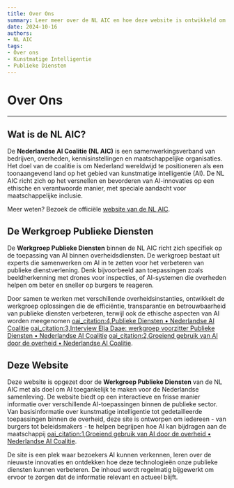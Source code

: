 ```yaml
---
title: Over Ons
summary: Leer meer over de NL AIC en hoe deze website is ontwikkeld om AI-toepassingen in de publieke sector toegankelijk te maken.
date: 2024-10-16
authors:
- NL AIC
tags:
- Over ons
- Kunstmatige Intelligentie
- Publieke Diensten
---
```


# Over Ons

---

## Wat is de NL AIC?

De **Nederlandse AI Coalitie (NL AIC)** is een samenwerkingsverband van bedrijven, overheden, kennisinstellingen en maatschappelijke organisaties. Het doel van de coalitie is om Nederland wereldwijd te positioneren als een toonaangevend land op het gebied van kunstmatige intelligentie (AI). De NL AIC richt zich op het versnellen en bevorderen van AI-innovaties op een ethische en verantwoorde manier, met speciale aandacht voor maatschappelijke inclusie.

Meer weten? Bezoek de officiële [website van de NL AIC](https://nlaic.com).

## De Werkgroep Publieke Diensten

De **Werkgroep Publieke Diensten** binnen de NL AIC richt zich specifiek op de toepassing van AI binnen overheidsdiensten. De werkgroep bestaat uit experts die samenwerken om AI in te zetten voor het verbeteren van publieke dienstverlening. Denk bijvoorbeeld aan toepassingen zoals beeldherkenning met drones voor inspecties, of AI-systemen die overheden helpen om beter en sneller op burgers te reageren.

Door samen te werken met verschillende overheidsinstanties, ontwikkelt de werkgroep oplossingen die de efficiëntie, transparantie en betrouwbaarheid van publieke diensten verbeteren, terwijl ook de ethische aspecten van AI worden meegenomen [oai_citation:4,Publieke Diensten • Nederlandse AI Coalitie](https://nlaic.com/toepassingsgebied/publieke-diensten/) [oai_citation:3,Interview Elja Daae: werkgroep voorzitter Publieke Diensten • Nederlandse AI Coalitie](https://nlaic.com/toepassingsgebieden/interview-elja-daae-werkgroep-voorzitter-publieke-diensten/) [oai_citation:2,Groeiend gebruik van AI door de overheid • Nederlandse AI Coalitie](https://nlaic.com/publieke-diensten/groeiend-gebruik-van-ai-door-de-overheid/).

## Deze Website

Deze website is opgezet door de **Werkgroep Publieke Diensten** van de NL AIC met als doel om AI toegankelijk te maken voor de Nederlandse samenleving. De website biedt op een interactieve en frisse manier informatie over verschillende AI-toepassingen binnen de publieke sector. Van basisinformatie over kunstmatige intelligentie tot gedetailleerde toepassingen binnen de overheid, deze site is ontworpen om iedereen - van burgers tot beleidsmakers - te helpen begrijpen hoe AI kan bijdragen aan de maatschappij [oai_citation:1,Groeiend gebruik van AI door de overheid • Nederlandse AI Coalitie](https://nlaic.com/publieke-diensten/groeiend-gebruik-van-ai-door-de-overheid/).

De site is een plek waar bezoekers AI kunnen verkennen, leren over de nieuwste innovaties en ontdekken hoe deze technologieën onze publieke diensten kunnen verbeteren. De inhoud wordt regelmatig bijgewerkt om ervoor te zorgen dat de informatie relevant en actueel blijft.